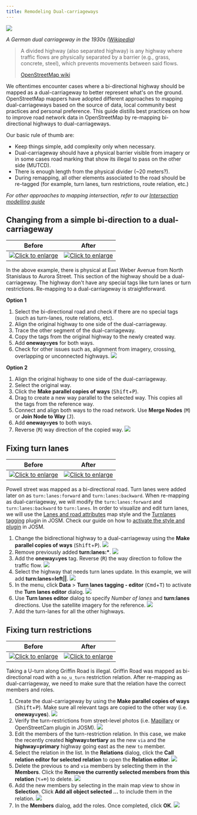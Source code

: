 ```yaml
---
title: Remodeling Dual-carriageways
---
```


![]({{site.baseurl}}/images/dual-carriageway/1200px-German_Autobahn_1936_1939.jpg)

*A German dual carriageway in the 1930s ([Wikipedia](https://upload.wikimedia.org/wikipedia/commons/thumb/b/bc/German_Autobahn_1936_1939.jpg/1200px-German_Autobahn_1936_1939.jpg))*

> A divided highway (also separated highway) is any highway where traffic flows are physically separated by a barrier (e.g., grass, concrete, steel), which prevents movements between said flows.
>
> [OpenStreetMap wiki]( https://wiki.openstreetmap.org/wiki/Editing_Standards_and_Conventions#Divided_highways)

We oftentimes encounter cases where a bi-directional highway should be mapped as a dual-carriageway to better
represent what's on the ground. OpenStreetMap mappers have adopted different approaches to mapping dual-carriageways
based on the source of data, local community best practices and personal preference. This guide distills best
practices on how to improve road network data in OpenStreetMap by re-mapping bi-directional highways to dual-carriageways.  

Our basic rule of thumb are:

*   Keep things simple, add complexity only when necessary.
*   Dual-carriageway should have a physical barrier visible from imagery or in some cases road marking that show its illegal to pass on the other side (MUTCD).
*   There is enough length from the physical divider (~20 meters?).
*   During remapping, all other elements associated to the road should be re-tagged (for example, turn lanes, turn restrictions, route relation, etc.)

*For other approaches to mapping intersection, refer to our [Intersection modelling guide]({{site.baseurl}}/mapping-for-navigation/modeling-intersections-for-map-navigation/)*

## Changing from a simple bi-direction to a dual-carriageway

<!-- https://www.openstreetmap.org/#map=18/37.955426/-121.281075 -->

|Before|After|
|---|---|
|[![][4ae13b0b]][4ae13b0b]|[![][082fb704]][082fb704]|

  [4ae13b0b]: {{site.baseurl}}/images/dual-carriageway/add-a-way-before.png "Click to enlarge"
  [082fb704]: {{site.baseurl}}/images/dual-carriageway/add-a-way-after.png "Click to enlarge"

In the above example, there is physical at East Weber Avenue from North Stanislaus to Aurora Street. This section of the highway should be a dual-carriageway.  The highway don't have any special tags like turn lanes or turn restrictions.  Re-mapping to a dual-carriageway is straightforward.

**Option 1**

1.  Select the bi-directional road and check if there are no special tags (such as turn-lanes, route relations, etc).
2.  Align the original highway to one side of the dual-carriageway.
3.  Trace the other segment of the dual-carriageway.
4.  Copy the tags from the original highway to the newly created way.
5.  Add **oneway=yes** for both ways.
6.  Check for other issues such as, alignment from imagery, crossing, overlapping or unconnected highways. ![]({{site.baseurl}}/images/dual-carriageway/simple-add-a-way.gif)

**Option 2**

1.  Align the original highway to one side of the dual-carriageway.
2.  Select the original way.
3.  Click the  **Make parallel copies of ways** (<kbd>Shift</kbd>+<kbd>P</kbd>).
4.  Drag to create a new way parallel to the selected way.  This copies all the tags from the reference way.
5.  Connect and align both ways to the road network. Use **Merge Nodes** (<kbd>M</kbd>) or **Join Node to Way** (<kbd>J</kbd>).
5.  Add **oneway=yes** to both ways.
6.  Reverse (<kbd>R</kbd>) way direction of the copied way. ![]({{site.baseurl}}/images/dual-carriageway/parallel-a-way.gif)

## Fixing turn lanes

<!-- https://www.openstreetmap.org/#map=20/37.83716908954435/-122.30457356404747 -->

|Before|After|
|---|---|
|[![][a907d766]][a907d766]|[![][55088a6b]][55088a6b]|

  [a907d766]: {{site.baseurl}}/images/dual-carriageway/turnlanes-before.png "Click to enlarge"
  [55088a6b]: {{site.baseurl}}/images/dual-carriageway/turnlanes-after.png "Click to enlarge"

Powell street was mapped as a bi-directional road.  Turn lanes were added later on as `turn:lanes:forward` and `turn:lanes:backward`. When re-mapping as dual-carriageway, we will modify the `turn:lanes:forward` and `turn:lanes:backward` to `turn:lanes`. In order to visualize and edit turn lanes, we will use the [Lanes and road attributes](https://josm.openstreetmap.de/wiki/Styles) map style and the [Turnlanes tagging](https://github.com/JOSM/turnlanes-tagging) plugin in JOSM. Check our  guide on how to [activate the style and plugin]({{site.baseurl}}/mapping-for-navigation/adding-turn-lanes/#pre-requirements-for-mapping-a-turn-lane-in-josm) in JOSM.

<!-- Should we add instructions for activating paint style and plugin? -->

1.  Change the bidirectional highway to a dual-carriageway using the **Make parallel copies of ways**
(<kbd>Shift</kbd>+<kbd>P</kbd>). ![]({{site.baseurl}}/images/dual-carriageway/turnlanes-make-dual.gif)
2.  Remove previously added **turn:lanes:\***. ![]({{site.baseurl}}/images/dual-carriageway/turnlanes-delete-tags.gif)
3.  Add the **oneway=yes** tag. Reverse (<kbd>R</kbd>) the way direction to follow the traffic flow.
![]({{site.baseurl}}/images/dual-carriageway/turnlanes-oneway.gif)
4.  Select the highway that needs turn lanes update.  In this example, we will add **turn:lanes=left||**.
![]({{site.baseurl}}/images/dual-carriageway/turnlanes-leftpipepipe.png)
5.  In the menu, click **Data** > **Turn lanes tagging - editor** (<kbd>Cmd</kbd>+<kbd>T</kbd>) to activate the
**Turn lanes editor** dialog. ![]({{site.baseurl}}/images/dual-carriageway/turnlanes-editor.gif)
6.  Use **Turn lanes editor** dialog to specify *Number of lanes* and **turn:lanes** directions. Use the satellite imagery
for the reference. ![]({{site.baseurl}}/images/dual-carriageway/turnlanes-addturnlanes.gif)
7.  Add the turn-lanes for all the other highways.

## Fixing turn restrictions
<!-- https://www.openstreetmap.org/edit?editor=remote#map=18/26.06462/-80.25637 -->

|Before|After|
|---|---|
|[![][f132e206]][f132e206]|[![][07d20292]][07d20292]|

  [f132e206]: {{site.baseurl}}/images/dual-carriageway/tr-before.png "Click to enlarge"
  [07d20292]: {{site.baseurl}}/images/dual-carriageway/tr-after.png "Click to enlarge"

Taking a U-turn along Griffin Road is illegal. Griffin Road was mapped as bi-directional road with a `no_u_turn` restriction relation.  After re-mapping as dual-carriageway, we need to make sure that the relation have the correct members and roles.

1.  Create the dual-carriageway by using the **Make parallel copies of ways** (<kbd>Shift</kbd>+<kbd>P</kbd>).
Make sure all relevant tags are copied to the other way (i.e. **oneway=yes**). ![]({{site.baseurl}}/images/dual-carriageway/tr-make-dual.gif)
2.  Verify the turn-restrictions from street-level photos (i.e. [Mapillary](https://blog.mapillary.com/update/2015/06/25/josm-mapillary.html)
or OpenStreetCam plugin in JOSM). ![]({{site.baseurl}}/images/dual-carriageway/tr-mapillary.gif)
3.  Edit the members of the turn-restriction relation.  In this case, we make the recently created
**highway=tertiary** as the new `via` and the **highway=primary** highway going east as the new `to` member.
4.  Select the relation in the list. In the **Relations** dialog, click the **Call relation editor for selected relation**
to open the **Relation editor**. ![]({{site.baseurl}}/images/dual-carriageway/tr-rel-editor.gif)
5.  Delete the previous `to` and `via` members by selecting them in the **Members**.  Click the
**Remove the currently selected members from this relation** (<kbd>⌥</kbd>+<kbd>⌦</kbd>) to delete. ![]({{site.baseurl}}/images/dual-carriageway/tr-rel-delete-members.gif)
6.  Add the new members by selecting in the main map view to show in **Selection**.
Click **Add all object selected ...** to include them in the relation. ![]({{site.baseurl}}/images/dual-carriageway/tr-rel-add-members.gif)
7.  In the **Members** dialog, add the roles.  Once completed, click **OK**. ![]({{site.baseurl}}/images/dual-carriageway/tr-rel-add-roles.gif)


<!-- WIP

## Fixing route relations

|Before|After|
|---|---|
|![]({{site.baseurl}}/images/dual-carriageway/-before.png)|![]({{site.baseurl}}/images/dual-carriageway/-after.png)|


## Etc
-->
